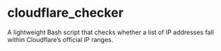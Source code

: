 # cloudflare_checker
A lightweight Bash script that checks whether a list of IP addresses fall within Cloudflare’s official IP ranges.
